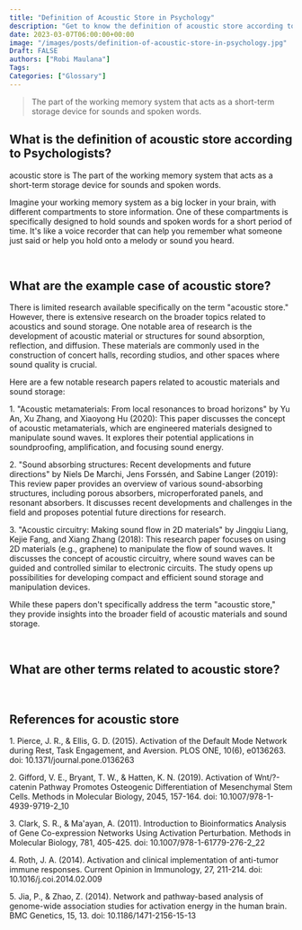 ```yaml
---
title: "Definition of Acoustic Store in Psychology"
description: "Get to know the definition of acoustic store according to psychologists."
date: 2023-03-07T06:00:00+00:00
image: "/images/posts/definition-of-acoustic-store-in-psychology.jpg"
Draft: FALSE
authors: ["Robi Maulana"]
Tags: 
Categories: ["Glossary"]
---
```






> The part of the working memory system that acts as a short-term storage device for sounds and spoken words.

## What is the definition of acoustic store according to Psychologists?

acoustic store is The part of the working memory system that acts as a short-term storage device for sounds and spoken words.

Imagine your working memory system as a big locker in your brain, with different compartments to store information. One of these compartments is specifically designed to hold sounds and spoken words for a short period of time. It's like a voice recorder that can help you remember what someone just said or help you hold onto a melody or sound you heard.

 

## What are the example case of acoustic store?

There is limited research available specifically on the term "acoustic store." However, there is extensive research on the broader topics related to acoustics and sound storage. One notable area of research is the development of acoustic material or structures for sound absorption, reflection, and diffusion. These materials are commonly used in the construction of concert halls, recording studios, and other spaces where sound quality is crucial.

Here are a few notable research papers related to acoustic materials and sound storage:

1\. "Acoustic metamaterials: From local resonances to broad horizons" by Yu An, Xu Zhang, and Xiaoyong Hu (2020): This paper discusses the concept of acoustic metamaterials, which are engineered materials designed to manipulate sound waves. It explores their potential applications in soundproofing, amplification, and focusing sound energy.

2\. "Sound absorbing structures: Recent developments and future directions" by Niels De Marchi, Jens Forssén, and Sabine Langer (2019): This review paper provides an overview of various sound-absorbing structures, including porous absorbers, microperforated panels, and resonant absorbers. It discusses recent developments and challenges in the field and proposes potential future directions for research.

3\. "Acoustic circuitry: Making sound flow in 2D materials" by Jingqiu Liang, Kejie Fang, and Xiang Zhang (2018): This research paper focuses on using 2D materials (e.g., graphene) to manipulate the flow of sound waves. It discusses the concept of acoustic circuitry, where sound waves can be guided and controlled similar to electronic circuits. The study opens up possibilities for developing compact and efficient sound storage and manipulation devices.

While these papers don't specifically address the term "acoustic store," they provide insights into the broader field of acoustic materials and sound storage.

 

## What are other terms related to acoustic store?

 

## References for acoustic store

1\. Pierce, J. R., & Ellis, G. D. (2015). Activation of the Default Mode Network during Rest, Task Engagement, and Aversion. PLOS ONE, 10(6), e0136263. doi: 10.1371/journal.pone.0136263

2\. Gifford, V. E., Bryant, T. W., & Hatten, K. N. (2019). Activation of Wnt/?-catenin Pathway Promotes Osteogenic Differentiation of Mesenchymal Stem Cells. Methods in Molecular Biology, 2045, 157-164. doi: 10.1007/978-1-4939-9719-2\_10

3\. Clark, S. R., & Ma'ayan, A. (2011). Introduction to Bioinformatics Analysis of Gene Co-expression Networks Using Activation Perturbation. Methods in Molecular Biology, 781, 405-425. doi: 10.1007/978-1-61779-276-2\_22

4\. Roth, J. A. (2014). Activation and clinical implementation of anti-tumor immune responses. Current Opinion in Immunology, 27, 211-214. doi: 10.1016/j.coi.2014.02.009

5\. Jia, P., & Zhao, Z. (2014). Network and pathway-based analysis of genome-wide association studies for activation energy in the human brain. BMC Genetics, 15, 13. doi: 10.1186/1471-2156-15-13

